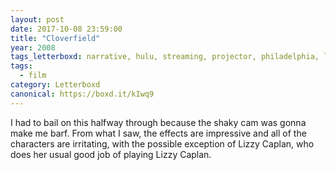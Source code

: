 ```yaml
---
layout: post 
date: 2017-10-08 23:59:00
title: "Cloverfield"
year: 2008
tags_letterboxd: narrative, hulu, streaming, projector, philadelphia, leah, Robtober
tags:
  - film
category: Letterboxd
canonical: https://boxd.it/kIwq9
---
```


I had to bail on this halfway through because the shaky cam was gonna make me barf. From what I saw, the effects are impressive and all of the characters are irritating, with the possible exception of Lizzy Caplan, who does her usual good job of playing Lizzy Caplan.